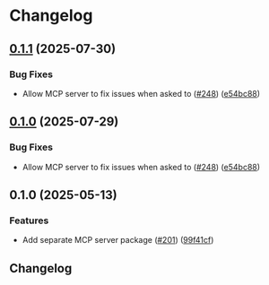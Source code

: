# Changelog

## [0.1.1](https://github.com/eslint/rewrite/compare/mcp-v0.1.0...mcp-v0.1.1) (2025-07-30)


### Bug Fixes

* Allow MCP server to fix issues when asked to ([#248](https://github.com/eslint/rewrite/issues/248)) ([e54bc88](https://github.com/eslint/rewrite/commit/e54bc880107b6d75cd4951aaf4ee4e64c44503f6))

## [0.1.0](https://github.com/eslint/rewrite/compare/mcp-v0.1.0...mcp-v0.1.0) (2025-07-29)


### Bug Fixes

* Allow MCP server to fix issues when asked to ([#248](https://github.com/eslint/rewrite/issues/248)) ([e54bc88](https://github.com/eslint/rewrite/commit/e54bc880107b6d75cd4951aaf4ee4e64c44503f6))

## 0.1.0 (2025-05-13)


### Features

* Add separate MCP server package ([#201](https://github.com/eslint/rewrite/issues/201)) ([99f41cf](https://github.com/eslint/rewrite/commit/99f41cf3c4788a3bc0111de807ce599b8084d480))

## Changelog
